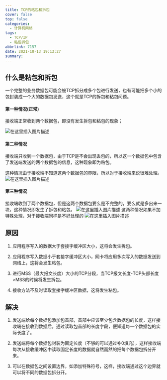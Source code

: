 ```yaml
---
title: TCP的粘包和拆包
cover: false
top: false
categories:
  - 计算机网络
tags:
  - TCP/IP
  - 粘包拆包
abbrlink: 7157
date: 2021-10-13 19:13:27
summary:
---
```


## 什么是粘包和拆包
一个完整的业务数据包可能会被TCP拆分成多个包进行发送，也有可能把多个小的包封装成一个大的数据包发送，这个就是TCP的拆包和粘包问题。
#### 第一种情况(正常)
接收端正常收到两个数据包，即没有发生拆包和粘包的现象；

![在这里插入图片描述](https://img-blog.csdnimg.cn/0dd185d80ed7419c99f241e13d97b33c.png)

#### 第二种情况
接收端只收到一个数据包，由于TCP是不会出现丢包的，所以这一个数据包中包含了发送端发送的两个数据包的信息，这种现象即为粘包。

这种情况由于接收端不知道这两个数据包的界限，所以对于接收端来说很难处理。
![在这里插入图片描述](https://img-blog.csdnimg.cn/5b0e17395ab0423a8b2c275fcf8de9eb.png)
#### 第三种情况
接收端收到了两个数据包，但是这两个数据包要么是不完整的，要么就是多出来一块，这种情况即发生了拆包和粘包。
![在这里插入图片描述](https://img-blog.csdnimg.cn/2ebf028e7f7a404490314f5d6f41cd86.png)
这两种情况如果不加特殊处理，对于接收端同样是不好处理的
![在这里插入图片描述](https://img-blog.csdnimg.cn/0b1efe60580848bca400bf9e802a7fef.png)
## 原因
1. 应用程序写入的数据大于套接字缓冲区大小，这将会发生拆包。

2. 应用程序写入数据小于套接字缓冲区大小，网卡将应用多次写入的数据发送到网络上，这将会发生粘包。

3. 进行MSS（最大报文长度）大小的TCP分段，当TCP报文长度-TCP头部长度>MSS的时候将发生拆包。

4. 接收方法不及时读取套接字缓冲区数据，这将发生粘包。

## 解决
1. 发送端给每个数据包添加包首部，首部中应该至少包含数据包的长度，这样接收端在接收到数据后，通过读取包首部的长度字段，便知道每一个数据包的实际长度了。

2. 发送端将每个数据包封装为固定长度（不够的可以通过补0填充），这样接收端每次从接收缓冲区中读取固定长度的数据就自然而然的把每个数据包拆分开来。

3. 可以在数据包之间设置边界，如添加特殊符号，这样，接收端通过这个边界就可以将不同的数据包拆分开。
 